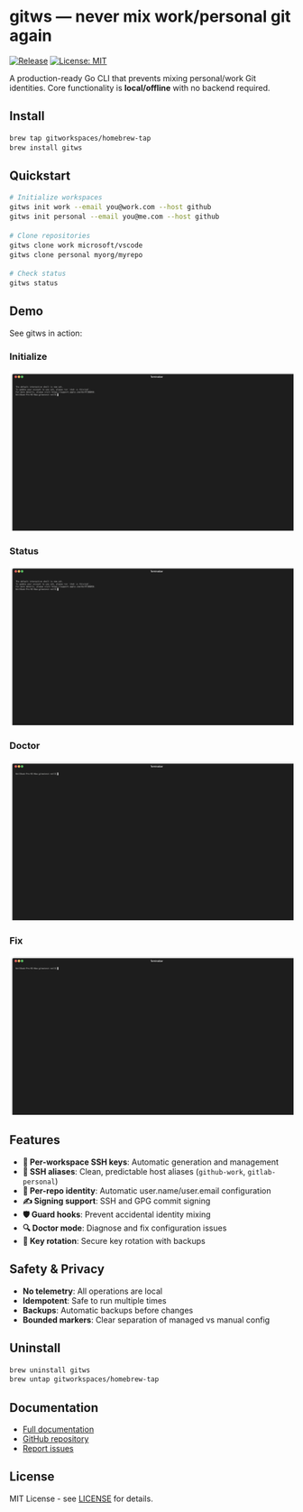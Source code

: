 # gitws — never mix work/personal git again

[![Release](https://img.shields.io/github/release/gitworkspaces/gitws.svg)](https://github.com/gitworkspaces/gitws/releases)
[![License: MIT](https://img.shields.io/badge/License-MIT-yellow.svg)](https://opensource.org/licenses/MIT)

A production-ready Go CLI that prevents mixing personal/work Git identities. Core functionality is **local/offline** with no backend required.

## Install

```bash
brew tap gitworkspaces/homebrew-tap
brew install gitws
```

## Quickstart

```bash
# Initialize workspaces
gitws init work --email you@work.com --host github
gitws init personal --email you@me.com --host github

# Clone repositories
gitws clone work microsoft/vscode
gitws clone personal myorg/myrepo

# Check status
gitws status
```

## Demo

See gitws in action:

### Initialize

![Demo 1](docs/demo-1.gif)

### Status

![Demo 2](docs/demo-2.gif)

### Doctor

![Demo 3](docs/demo-3.gif)

### Fix

![Demo 4](docs/demo-4.gif)

## Features

- **🔑 Per-workspace SSH keys**: Automatic generation and management
- **🔗 SSH aliases**: Clean, predictable host aliases (`github-work`, `gitlab-personal`)
- **👤 Per-repo identity**: Automatic user.name/user.email configuration
- **✍️ Signing support**: SSH and GPG commit signing
- **🛡️ Guard hooks**: Prevent accidental identity mixing
- **🔍 Doctor mode**: Diagnose and fix configuration issues
- **🔄 Key rotation**: Secure key rotation with backups

## Safety & Privacy

- **No telemetry**: All operations are local
- **Idempotent**: Safe to run multiple times
- **Backups**: Automatic backups before changes
- **Bounded markers**: Clear separation of managed vs manual config

## Uninstall

```bash
brew uninstall gitws
brew untap gitworkspaces/homebrew-tap
```

## Documentation

- [Full documentation](https://gitws.dev)
- [GitHub repository](https://github.com/gitworkspaces/gitws)
- [Report issues](https://github.com/gitworkspaces/gitws/issues)

## License

MIT License - see [LICENSE](LICENSE) for details.
